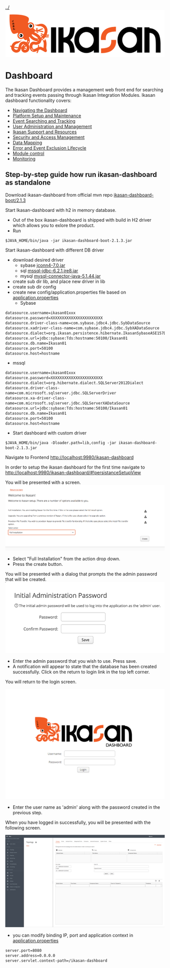 [../](../../Readme.md)
![IKASAN](../developer/docs/quickstart-images/Ikasan-title-transparent.png)
# Dashboard
 
The Ikasan Dashboard provides a management web front end for searching and tracking events passing through Ikasan Integration Modules. Ikasan dashboard functionality covers:
- [Navigating the Dashboard](./MenuNavigation.md)
- [Platform Setup and Maintenance](./PlatformSetup.md)
- [Event Searching and Tracking](./Topology.md)
- [User Administration and Management](./UserAdministration.md)
- [Ikasan Support and Resources](./HousekeepingAndHarvesting.md)
- [Security and Access Management](./SecurityAndAccessManagement.md)
- [Data Mapping](./DataMapping.md)
- [Error and Event Exclusion Lifecycle](./Topology.md)
- [Module control](./TopologyTree.md)
- [Monitoring](./Monitoring.md)
  

## Step-by-step guide how run ikasan-dashboard as standalone 

Download ikasan-dashboard from official mvn repo [ikasan-dashboard-boot/2.1.3](https://oss.sonatype.org/service/local/repositories/snapshots/content/org/ikasan/ikasan-dashboard-boot/2.1.3/)

Start Ikasan-dashboard with h2 in memory database.
- Out of the box ikasan-dashboard is shipped with build in H2 driver which allows you to exlore the product.
- Run           
```
$JAVA_HOME/bin/java -jar ikasan-dashboard-boot-2.1.3.jar
```           

Start ikasan-dashboard with different DB driver              
- download desired driver 
  - sybase [jconn4-7.0.jar](http://mvn.sonner.com.br/~maven/com/sybase/jdbc4/jdbc/jconn4/7.0/jconn4-7.0.jar)
  - sql [mssql-jdbc-6.2.1.jre8.jar](http://central.maven.org/maven2/com/microsoft/sqlserver/mssql-jdbc/6.2.1.jre8/mssql-jdbc-6.2.1.jre8.jar)
  - mysql [mysql-connector-java-5.1.44.jar](http://central.maven.org/maven2/mysql/mysql-connector-java/5.1.44/mysql-connector-java-5.1.44.jar)  
- create sub dir lib, and place new driver in lib        
- create sub dir config
- create new config/application.properties file based on [application.properties](boot/src/main/resources/application.properties)
   - Sybase 
```
datasource.username=ikasan01xxx
datasource.password=XXXXXXXXXXXXXXXXXXXXXXX
datasource.driver-class-name=com.sybase.jdbc4.jdbc.SybDataSource
datasource.xadriver-class-name=com.sybase.jdbc4.jdbc.SybXADataSource
datasource.dialect=org.ikasan.persistence.hibernate.IkasanSybaseASE157Dialect
datasource.url=jdbc:sybase:Tds:hostname:50100/Ikasan01
datasource.db.name=Ikasan01
datasource.port=50100
datasource.host=hostname
```         
   - mssql   
```
datasource.username=ikasan01xxx
datasource.password=XXXXXXXXXXXXXXXXXXXXXXX
datasource.dialect=org.hibernate.dialect.SQLServer2012Dialect
datasource.driver-class-name=com.microsoft.sqlserver.jdbc.SQLServerDriver
datasource.xa-driver-class-name=com.microsoft.sqlserver.jdbc.SQLServerXADataSource 
datasource.url=jdbc:sybase:Tds:hostname:50100/Ikasan01
datasource.db.name=Ikasan01
datasource.port=50100
datasource.host=hostname
```                          
- Start dashboard with custom driver 
```
$JAVA_HOME/bin/java -Dloader.path=lib,config -jar ikasan-dashboard-boot-2.1.3.jar

```    

Navigate to Frontend [http://localhost:9980/ikasan-dashboard](http://localhost:9980/ikasan-dashboard)

In order to setup the ikasan dashboard for the first time navigate to [http://localhost:9980/ikasan-dashboard/#!persistanceSetupView](http://localhost:9980/ikasan-dashboard/#!persistanceSetupView) 

You will be presented with a screen.
![IKASAN](../developer/docs/quickstart-images/db-installation.png)

- Select "Full Installation" from the action drop down.
- Press the create button.

You will be presented with a dialog that prompts the the admin password that will be created.
![IKASAN](../developer/docs/quickstart-images/admin-password.png)

- Enter the admin password that you wish to use. Press save.
- A notification will appear to state that the database has been created successfully. Click on the return to login link in the top left corner.

You will return to the login screen. 

![IKASAN](../developer/docs/quickstart-images/login.png)

- Enter the user name as 'admin' along with the password created in the previous step.

When you have logged in successfully, you will be presented with the following screen.

![IKASAN](../developer/docs/quickstart-images/dashboard-screen.png)


- you can modify binding IP, port and application context in  [application.properties](boot/src/main/resources/application.properties)
```
server.port=8080
server.address=0.0.0.0
server.servlet.context-path=/ikasan-dashboard
```      


